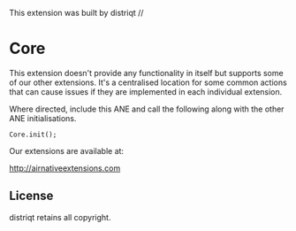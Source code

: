 


This extension was built by distriqt // 

# Core 

This extension doesn't provide any functionality in itself but supports some of our other extensions. It's a centralised location for some common actions that can cause issues if they are implemented in each individual extension. 

Where directed, include this ANE and call the following along with the other ANE initialisations.


```
Core.init();
```

Our extensions are available at:

http://airnativeextensions.com


## License


distriqt retains all copyright.


